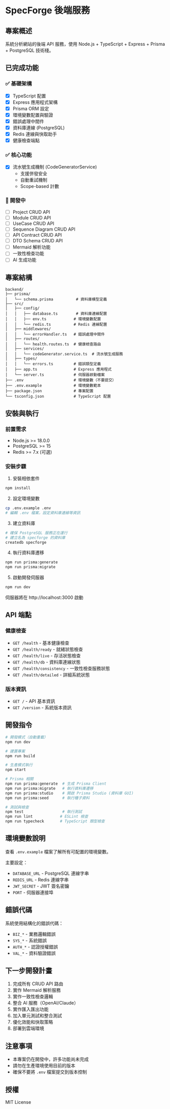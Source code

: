 # SpecForge 後端服務

## 專案概述
系統分析網站的後端 API 服務，使用 Node.js + TypeScript + Express + Prisma + PostgreSQL 技術棧。

## 已完成功能

### ✅ 基礎架構
- [x] TypeScript 配置
- [x] Express 應用程式架構
- [x] Prisma ORM 設定
- [x] 環境變數配置與驗證
- [x] 錯誤處理中間件
- [x] 資料庫連線 (PostgreSQL)
- [x] Redis 連線與快取助手
- [x] 健康檢查端點

### ✅ 核心功能
- [x] 流水號生成機制 (CodeGeneratorService)
  - 支援併發安全
  - 自動重試機制
  - Scope-based 計數

### 🚧 開發中
- [ ] Project CRUD API
- [ ] Module CRUD API
- [ ] UseCase CRUD API
- [ ] Sequence Diagram CRUD API
- [ ] API Contract CRUD API
- [ ] DTO Schema CRUD API
- [ ] Mermaid 解析功能
- [ ] 一致性檢查功能
- [ ] AI 生成功能

## 專案結構
```
backend/
├── prisma/
│   └── schema.prisma          # 資料庫模型定義
├── src/
│   ├── config/
│   │   ├── database.ts        # 資料庫連線配置
│   │   ├── env.ts            # 環境變數配置
│   │   └── redis.ts          # Redis 連線配置
│   ├── middlewares/
│   │   └── errorHandler.ts   # 錯誤處理中間件
│   ├── routes/
│   │   └── health.routes.ts  # 健康檢查路由
│   ├── services/
│   │   └── codeGenerator.service.ts  # 流水號生成服務
│   ├── types/
│   │   └── errors.ts         # 錯誤類型定義
│   ├── app.ts                # Express 應用程式
│   └── server.ts             # 伺服器啟動檔案
├── .env                      # 環境變數（不要提交）
├── .env.example              # 環境變數範本
├── package.json              # 專案配置
└── tsconfig.json             # TypeScript 配置
```

## 安裝與執行

### 前置需求
- Node.js >= 18.0.0
- PostgreSQL >= 15
- Redis >= 7.x (可選)

### 安裝步驟

1. 安裝相依套件
```bash
npm install
```

2. 設定環境變數
```bash
cp .env.example .env
# 編輯 .env 檔案，設定資料庫連線等資訊
```

3. 建立資料庫
```bash
# 確保 PostgreSQL 服務正在運行
# 建立名為 specforge 的資料庫
createdb specforge
```

4. 執行資料庫遷移
```bash
npm run prisma:generate
npm run prisma:migrate
```

5. 啟動開發伺服器
```bash
npm run dev
```

伺服器將在 http://localhost:3000 啟動

## API 端點

### 健康檢查
- `GET /health` - 基本健康檢查
- `GET /health/ready` - 就緒狀態檢查
- `GET /health/live` - 存活狀態檢查
- `GET /health/db` - 資料庫連線狀態
- `GET /health/consistency` - 一致性檢查服務狀態
- `GET /health/detailed` - 詳細系統狀態

### 版本資訊
- `GET /` - API 基本資訊
- `GET /version` - 系統版本資訊

## 開發指令

```bash
# 開發模式（自動重載）
npm run dev

# 建置專案
npm run build

# 生產模式執行
npm start

# Prisma 相關
npm run prisma:generate  # 生成 Prisma Client
npm run prisma:migrate   # 執行資料庫遷移
npm run prisma:studio    # 開啟 Prisma Studio (資料庫 GUI)
npm run prisma:seed      # 執行種子資料

# 測試與檢查
npm test                 # 執行測試
npm run lint            # ESLint 檢查
npm run typecheck       # TypeScript 類型檢查
```

## 環境變數說明

查看 `.env.example` 檔案了解所有可配置的環境變數。

主要設定：
- `DATABASE_URL` - PostgreSQL 連線字串
- `REDIS_URL` - Redis 連線字串
- `JWT_SECRET` - JWT 簽名密鑰
- `PORT` - 伺服器連接埠

## 錯誤代碼

系統使用結構化的錯誤代碼：
- `BIZ_*` - 業務邏輯錯誤
- `SYS_*` - 系統錯誤
- `AUTH_*` - 認證授權錯誤
- `VAL_*` - 資料驗證錯誤

## 下一步開發計畫

1. 完成所有 CRUD API 路由
2. 實作 Mermaid 解析服務
3. 實作一致性檢查邏輯
4. 整合 AI 服務（OpenAI/Claude）
5. 實作匯入匯出功能
6. 加入單元測試和整合測試
7. 優化效能和快取策略
8. 部署到雲端環境

## 注意事項

- 本專案仍在開發中，許多功能尚未完成
- 請勿在生產環境使用目前的版本
- 確保不要將 `.env` 檔案提交到版本控制

## 授權

MIT License